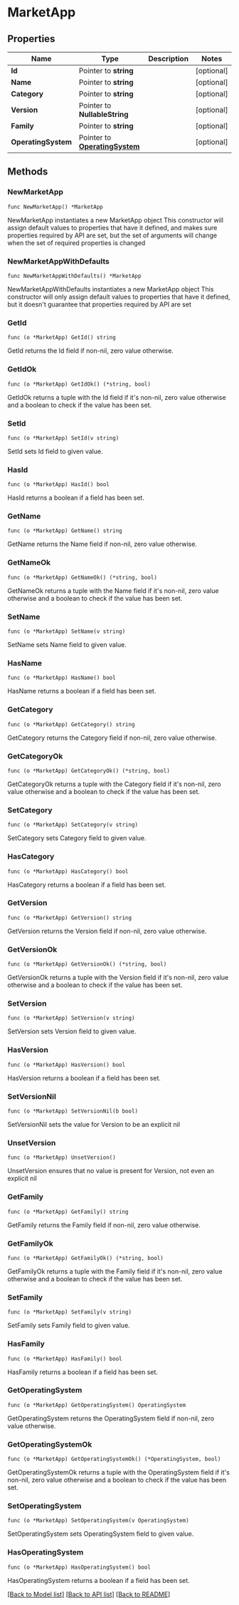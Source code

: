 # MarketApp

## Properties

Name | Type | Description | Notes
------------ | ------------- | ------------- | -------------
**Id** | Pointer to **string** |  | [optional] 
**Name** | Pointer to **string** |  | [optional] 
**Category** | Pointer to **string** |  | [optional] 
**Version** | Pointer to **NullableString** |  | [optional] 
**Family** | Pointer to **string** |  | [optional] 
**OperatingSystem** | Pointer to [**OperatingSystem**](OperatingSystem.md) |  | [optional] 

## Methods

### NewMarketApp

`func NewMarketApp() *MarketApp`

NewMarketApp instantiates a new MarketApp object
This constructor will assign default values to properties that have it defined,
and makes sure properties required by API are set, but the set of arguments
will change when the set of required properties is changed

### NewMarketAppWithDefaults

`func NewMarketAppWithDefaults() *MarketApp`

NewMarketAppWithDefaults instantiates a new MarketApp object
This constructor will only assign default values to properties that have it defined,
but it doesn't guarantee that properties required by API are set

### GetId

`func (o *MarketApp) GetId() string`

GetId returns the Id field if non-nil, zero value otherwise.

### GetIdOk

`func (o *MarketApp) GetIdOk() (*string, bool)`

GetIdOk returns a tuple with the Id field if it's non-nil, zero value otherwise
and a boolean to check if the value has been set.

### SetId

`func (o *MarketApp) SetId(v string)`

SetId sets Id field to given value.

### HasId

`func (o *MarketApp) HasId() bool`

HasId returns a boolean if a field has been set.

### GetName

`func (o *MarketApp) GetName() string`

GetName returns the Name field if non-nil, zero value otherwise.

### GetNameOk

`func (o *MarketApp) GetNameOk() (*string, bool)`

GetNameOk returns a tuple with the Name field if it's non-nil, zero value otherwise
and a boolean to check if the value has been set.

### SetName

`func (o *MarketApp) SetName(v string)`

SetName sets Name field to given value.

### HasName

`func (o *MarketApp) HasName() bool`

HasName returns a boolean if a field has been set.

### GetCategory

`func (o *MarketApp) GetCategory() string`

GetCategory returns the Category field if non-nil, zero value otherwise.

### GetCategoryOk

`func (o *MarketApp) GetCategoryOk() (*string, bool)`

GetCategoryOk returns a tuple with the Category field if it's non-nil, zero value otherwise
and a boolean to check if the value has been set.

### SetCategory

`func (o *MarketApp) SetCategory(v string)`

SetCategory sets Category field to given value.

### HasCategory

`func (o *MarketApp) HasCategory() bool`

HasCategory returns a boolean if a field has been set.

### GetVersion

`func (o *MarketApp) GetVersion() string`

GetVersion returns the Version field if non-nil, zero value otherwise.

### GetVersionOk

`func (o *MarketApp) GetVersionOk() (*string, bool)`

GetVersionOk returns a tuple with the Version field if it's non-nil, zero value otherwise
and a boolean to check if the value has been set.

### SetVersion

`func (o *MarketApp) SetVersion(v string)`

SetVersion sets Version field to given value.

### HasVersion

`func (o *MarketApp) HasVersion() bool`

HasVersion returns a boolean if a field has been set.

### SetVersionNil

`func (o *MarketApp) SetVersionNil(b bool)`

 SetVersionNil sets the value for Version to be an explicit nil

### UnsetVersion
`func (o *MarketApp) UnsetVersion()`

UnsetVersion ensures that no value is present for Version, not even an explicit nil
### GetFamily

`func (o *MarketApp) GetFamily() string`

GetFamily returns the Family field if non-nil, zero value otherwise.

### GetFamilyOk

`func (o *MarketApp) GetFamilyOk() (*string, bool)`

GetFamilyOk returns a tuple with the Family field if it's non-nil, zero value otherwise
and a boolean to check if the value has been set.

### SetFamily

`func (o *MarketApp) SetFamily(v string)`

SetFamily sets Family field to given value.

### HasFamily

`func (o *MarketApp) HasFamily() bool`

HasFamily returns a boolean if a field has been set.

### GetOperatingSystem

`func (o *MarketApp) GetOperatingSystem() OperatingSystem`

GetOperatingSystem returns the OperatingSystem field if non-nil, zero value otherwise.

### GetOperatingSystemOk

`func (o *MarketApp) GetOperatingSystemOk() (*OperatingSystem, bool)`

GetOperatingSystemOk returns a tuple with the OperatingSystem field if it's non-nil, zero value otherwise
and a boolean to check if the value has been set.

### SetOperatingSystem

`func (o *MarketApp) SetOperatingSystem(v OperatingSystem)`

SetOperatingSystem sets OperatingSystem field to given value.

### HasOperatingSystem

`func (o *MarketApp) HasOperatingSystem() bool`

HasOperatingSystem returns a boolean if a field has been set.


[[Back to Model list]](../README.md#documentation-for-models) [[Back to API list]](../README.md#documentation-for-api-endpoints) [[Back to README]](../README.md)


